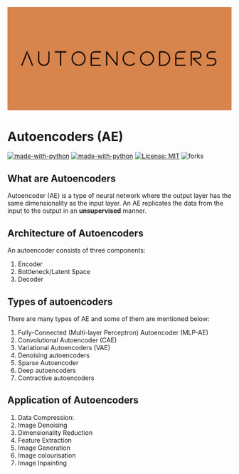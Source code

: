 <p align="center">
  <img src="https://raw.githubusercontent.com/giakou4/autoencoders/main/bg.png">
</p>


# Autoencoders (AE)

[![made-with-python](https://img.shields.io/badge/Made%20with-Python-1f425f.svg)](https://www.python.org/)
[![made-with-python](https://img.shields.io/badge/Made%20with-PyTorch-red)](https://www.python.org/)
[![License: MIT](https://img.shields.io/badge/License-MIT-yellow.svg)](https://github.com/giakou4/MNIST_classification/LICENSE)
![forks](https://img.shields.io/github/forks/giakou4/autoencoders.svg)

## What are Autoencoders

Autoencoder (AE) is a type of neural network where the output layer has the same dimensionality as the input layer. An AE replicates the data from the input to the output in an **unsupervised** manner.

## Architecture of Autoencoders

An autoencoder consists of three components:

1. Encoder
2. Bottleneck/Latent Space
3. Decoder

## Types of autoencoders

There are many types of AE and some of them are mentioned below:

1. Fully-Connected (Multi-layer Perceptron) Autoencoder (MLP-AE)
2. Convolutional Autoencoder (CAE)
3. Variational Autoencoders (VAE)
4. Denoising autoencoders
5. Sparse Autoencoder
6. Deep autoencoders
7. Contractive autoencoders

## Application of Autoencoders

1. Data Compression:
2. Image Denoising
3. Dimensionality Reduction
4. Feature Extraction
5. Image Generation
6. Image colourisation
7. Image Inpainting
